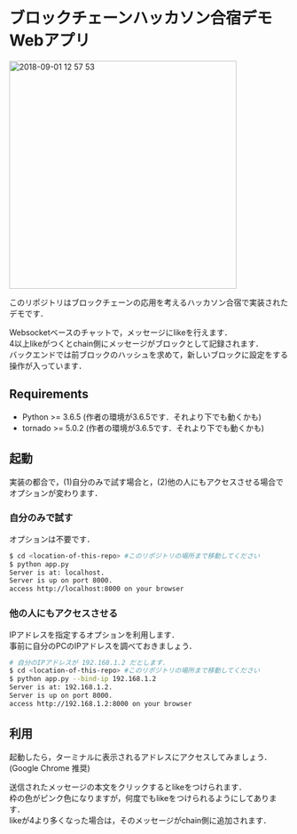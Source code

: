# ブロックチェーンハッカソン合宿デモWebアプリ

<img width="410" alt="2018-09-01 12 57 53" src="https://user-images.githubusercontent.com/12181846/44942161-c260b080-ade6-11e8-9a1a-629c0deb3209.png">


このリポジトリはブロックチェーンの応用を考えるハッカソン合宿で実装されたデモです．

Websocketベースのチャットで，メッセージにlikeを行えます．  
4以上likeがつくとchain側にメッセージがブロックとして記録されます．  
バックエンドでは前ブロックのハッシュを求めて，新しいブロックに設定をする操作が入っています．

## Requirements

* Python >= 3.6.5 (作者の環境が3.6.5です．それより下でも動くかも)
* tornado >= 5.0.2 (作者の環境が3.6.5です．それより下でも動くかも)

## 起動

実装の都合で，(1)自分のみで試す場合と，(2)他の人にもアクセスさせる場合でオプションが変わります．

### 自分のみで試す

オプションは不要です．

```bash
$ cd <location-of-this-repo> #このリポジトリの場所まで移動してください
$ python app.py
Server is at: localhost.
Server is up on port 8000.
access http://localhost:8000 on your browser
```

### 他の人にもアクセスさせる

IPアドレスを指定するオプションを利用します．  
事前に自分のPCのIPアドレスを調べておきましょう．

```bash
# 自分のIPアドレスが 192.168.1.2 だとします．
$ cd <location-of-this-repo> #このリポジトリの場所まで移動してください
$ python app.py --bind-ip 192.168.1.2
Server is at: 192.168.1.2.
Server is up on port 8000.
access http://192.168.1.2:8000 on your browser
```

## 利用

起動したら，ターミナルに表示されるアドレスにアクセスしてみましょう．  
(Google Chrome 推奨)

送信されたメッセージの本文をクリックするとlikeをつけられます．  
枠の色がピンク色になりますが，何度でもlikeをつけられるようにしてあります．  
likeが4より多くなった場合は，そのメッセージがchain側に追加されます．

